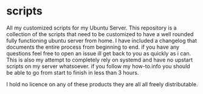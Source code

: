 # scripts

All my customized scripts for my Ubuntu Server.
This repository is a collection of the scripts 
that need to be customized to have a well rounded 
fully functioning ubuntu server from home. I have
included a changelog that documents the entire 
process from beginning to end. if you have any
questions feel free to open an issue ill get back
to you as quickly as i can. This is also my attempt
to completely rely on systemd and have no upstart 
scripts on my server whatsoever. if you follow my 
how-to.info you should be able to go from start 
to finish in less than 3 hours. 

I hold no licence on any of these products they are
all all freely distributable.
